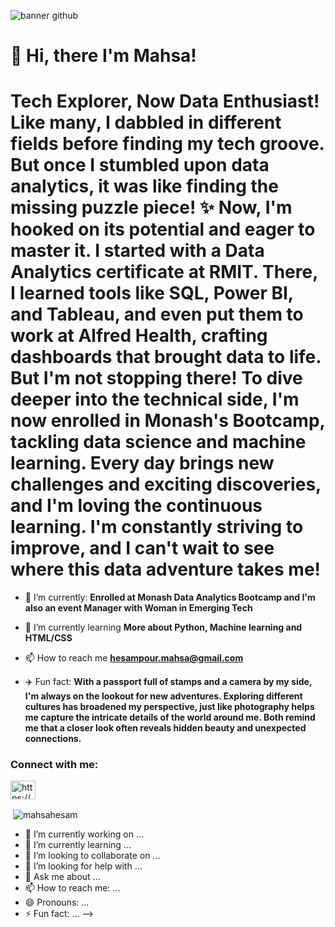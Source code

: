 
![banner github](https://github.com/MahsaHesam/MahsaHesam/assets/70048005/98b86fad-d487-43a5-933e-df7610f3eb78)




<h1 align="left">👋 Hi, there I'm Mahsa!</h1>
<h1 align="left">Tech Explorer, Now Data Enthusiast! Like many, I dabbled in different fields before finding my tech groove. But once I stumbled upon data analytics, it was like finding the missing puzzle piece! ✨ Now, I'm hooked on its potential and eager to master it. I started with a Data Analytics certificate at RMIT. There, I learned tools like SQL, Power BI, and Tableau, and even put them to work at Alfred Health, crafting dashboards that brought data to life. But I'm not stopping there! To dive deeper into the technical side, I'm now enrolled in Monash's Bootcamp, tackling data science and machine learning. Every day brings new challenges and exciting discoveries, and I'm loving the continuous learning. I'm constantly striving to improve, and I can't wait to see where this data adventure takes me!</h1>

- 🔭 I’m currently: **Enrolled at Monash Data Analytics Bootcamp and I'm also an event Manager with Woman in Emerging Tech**

- 🌱 I’m currently learning **More about Python, Machine learning and HTML/CSS**

- 📫 How to reach me **hesampour.mahsa@gmail.com**

- ✈️ Fun fact: **With a passport full of stamps and a camera by my side, I'm always on the lookout for new adventures. Exploring different cultures has broadened my perspective, just like photography helps me capture the intricate details of the world around me. Both remind me that a closer look often reveals hidden beauty and unexpected connections.**

<h3 align="left">Connect with me:</h3>
<p align="left">
<a href="https://linkedin.com/in/https://www.linkedin.com/in/mhesampour/" target="blank"><img align="center" src="https://raw.githubusercontent.com/rahuldkjain/github-profile-readme-generator/master/src/images/icons/Social/linked-in-alt.svg" alt="https://www.linkedin.com/in/mhesampour/" height="30" width="40" /></a>
</p>

<p>&nbsp;<img align="center" src="https://github-readme-stats.vercel.app/api?username=mahsahesam&show_icons=true&locale=en" alt="mahsahesam" /></p>
























































































- 🔭 I’m currently working on ...
- 🌱 I’m currently learning ...
- 👯 I’m looking to collaborate on ...
- 🤔 I’m looking for help with ...
- 💬 Ask me about ...
- 📫 How to reach me: ...
- 😄 Pronouns: ...
- ⚡ Fun fact: ...
-->
